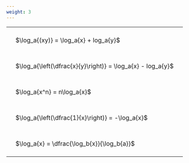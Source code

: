 ```yaml
---
weight: 3
---
```


<style type="text/css">
#T_a1ff8 th.col_heading {
  text-align: left;
  font-size: 1em;
}
#T_a1ff8 td {
  text-align: left;
  font-size: 1em;
  padding: 1.5em;
}
</style>
<table id="T_a1ff8">
  <thead>
  </thead>
  <tbody>
    <tr>
      <td id="T_a1ff8_row0_col0" class="data row0 col0" >$\log_a{(xy)} = \log_a{x} + log_a{y}$</td>
    </tr>
    <tr>
      <td id="T_a1ff8_row1_col0" class="data row1 col0" >$\log_a{\left(\dfrac{x}{y}\right)} = \log_a{x} - log_a{y}$</td>
    </tr>
    <tr>
      <td id="T_a1ff8_row2_col0" class="data row2 col0" >$\log_a{x^n} = n\log_a{x}$</td>
    </tr>
    <tr>
      <td id="T_a1ff8_row3_col0" class="data row3 col0" >$\log_a{\left(\dfrac{1}{x}\right)} = -\log_a{x}$</td>
    </tr>
    <tr>
      <td id="T_a1ff8_row4_col0" class="data row4 col0" >$\log_a{x} = \dfrac{\log_b{x}}{\log_b{a}}$</td>
    </tr>
  </tbody>
</table>
